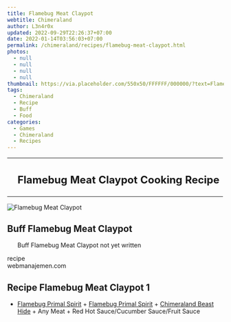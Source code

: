```yaml
---
title: Flamebug Meat Claypot
webtitle: Chimeraland
author: L3n4r0x
updated: 2022-09-29T22:26:37+07:00
date: 2022-01-14T03:56:03+07:00
permalink: /chimeraland/recipes/flamebug-meat-claypot.html
photos:
  - null
  - null
  - null
  - null
thumbnail: https://via.placeholder.com/550x50/FFFFFF/000000/?text=Flamebug Meat Claypot
tags:
  - Chimeraland
  - Recipe
  - Buff
  - Food
categories:
  - Games
  - Chimeraland
  - Recipes
---
```


<section id="bootstrap-wrapper"><link rel="stylesheet" href="https://cdn.statically.io/gh/dimaslanjaka/Web-Manajemen/40ac3225/css/bootstrap-4.5-wrapper.css"/><div class="row mb-2"><div class="col-md-12 mb-2"><table class="table" id="post-info"><tbody><tr><td></td><td><h1 class="fs-5">Flamebug Meat Claypot Cooking Recipe</h1></td></tr></tbody></table></div></div><div class="card mb-2"><div class="row g-0"><div class="col-sm-4 position-relative mb-2"><img src="https://via.placeholder.com/600" class="card-img fit-cover w-100 h-100" alt="Flamebug Meat Claypot" data-fancybox="true"/></div><div class="col-sm-8 mb-2"><div class="card-body"><h2 class="card-title fs-5">Buff Flamebug Meat Claypot</h2><div class="card-text"><ul>Buff Flamebug Meat Claypot not yet written</ul></div><span class="badge rounded-pill bg-dark">recipe</span></div><div class="card-footer text-end text-muted">webmanajemen.com</div></div></div></div><div class="row mb-2"><div class="col-12 col-lg-6 recipe-item mb-2"><div class="card"><div class="card-body"><h2 class="card-title fs-5">Recipe Flamebug Meat Claypot 1</h2><div class="card-text"><ul><li><a class="text-decoration-none" href="/chimeraland/materials/flamebug-primal-spirit.html">Flamebug Primal Spirit</a><span> + </span><a class="text-decoration-none" href="/chimeraland/materials/flamebug-primal-spirit.html">Flamebug Primal Spirit</a><span> + </span><a class="text-decoration-none" href="/chimeraland/materials/chimeraland-beast-hide.html">Chimeraland Beast Hide</a><span> + </span>Any Meat<span> + </span>Red Hot Sauce/Cucumber Sauce/Fruit Sauce</li></ul></div></div></div></div></div></section>